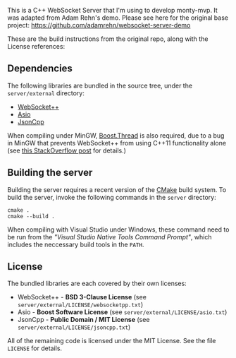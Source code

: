 This is a C++ WebSocket Server that I'm using to develop monty-mvp. It was adapted from Adam Rehn's demo. Please see here for the original base project: https://github.com/adamrehn/websocket-server-demo




These are the build instructions from the original repo, along with the License references:


Dependencies
------------

The following libraries are bundled in the source tree, under the `server/external` directory:

- [WebSocket++](https://github.com/zaphoyd/websocketpp)
- [Asio](http://think-async.com/)
- [JsonCpp](https://github.com/open-source-parsers/jsoncpp)

When compiling under MinGW, [Boost.Thread](http://www.boost.org/doc/libs/release/libs/thread/) is also required, due to a bug in MinGW that prevents WebSocket++ from using C++11 functionality alone (see [this StackOverflow post](http://stackoverflow.com/questions/33662788/undefined-reference-to-stderrcoperation-canceled-when-compiling-websocketp) for details.)


Building the server
-------------------

Building the server requires a recent version of the [CMake](https://cmake.org/) build system. To build the server, invoke the following commands in the `server` directory:

```
cmake .
cmake --build .
```

When compiling with Visual Studio under Windows, these command need to be run from the *"Visual Studio Native Tools Command Prompt"*, which includes the neccessary build tools in the `PATH`.


License
-------

The bundled libraries are each covered by their own licenses:

- WebSocket++ - **BSD 3-Clause License** (see `server/external/LICENSE/websocketpp.txt`)
- Asio - **Boost Software License** (see `server/external/LICENSE/asio.txt`)
- JsonCpp - **Public Domain / MIT License** (see `server/external/LICENSE/jsoncpp.txt`)

All of the remaining code is licensed under the MIT License. See the file `LICENSE` for details.
